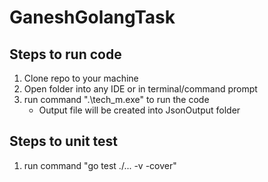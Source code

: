 # GaneshGolangTask
## Steps to run code

1. Clone repo to your machine
2. Open folder into any IDE or in terminal/command prompt
3. run command ".\tech_m.exe" to run the code
   - Output file will be created into JsonOutput folder


## Steps to unit test

1. run command "go test ./... -v -cover"
